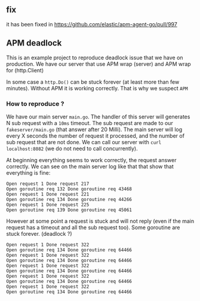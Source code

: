 ## fix

it has been fixed in https://github.com/elastic/apm-agent-go/pull/997

## APM deadlock

This is an example project to reproduce deadlock issue that we have on production.
We have our server that use APM wrap (server) and APM wrap for (http.Client)

In some case a `http.Do()` can be stuck forever (at least more than few minutes). Without APM it is working correctly. That is why we suspect `APM`

### How to reproduce ?

We have our main server `main.go`. The handler of this server will generates N sub request with a `10ms` timeout. The sub request are made to our `fakeserver/main.go` (that answer after 20 Milli).
The main server will log every X seconds the number of request it processed, and the number of sub request that are not done.
We can call our server with `curl localhost:8082` (we do not need to call concurrently).

At beginning everything seems to work correctly, the request answer correctly. We can see on the main server log like that that show that everything is fine:
```
Open request 1 Done request 217
Open goroutine req 132 Done goroutine req 43468
Open request 1 Done request 221
Open goroutine req 134 Done goroutine req 44266
Open request 1 Done request 225
Open goroutine req 139 Done goroutine req 45061
```

However at some point a request is stuck and will not reply (even if the main request has a timeout and all the sub request too). Some goroutine are stuck forever. (deadlock ?)
```
Open request 1 Done request 322
Open goroutine req 134 Done goroutine req 64466
Open request 1 Done request 322
Open goroutine req 134 Done goroutine req 64466
Open request 1 Done request 322
Open goroutine req 134 Done goroutine req 64466
Open request 1 Done request 322
Open goroutine req 134 Done goroutine req 64466
Open request 1 Done request 322
Open goroutine req 134 Done goroutine req 64466
```
